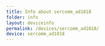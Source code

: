 ```yaml
---
title: Info about sercomm_ad1018
folder: info
layout: deviceinfo
permalink: /devices/sercomm_ad1018/
device: sercomm_ad1018
---
```

